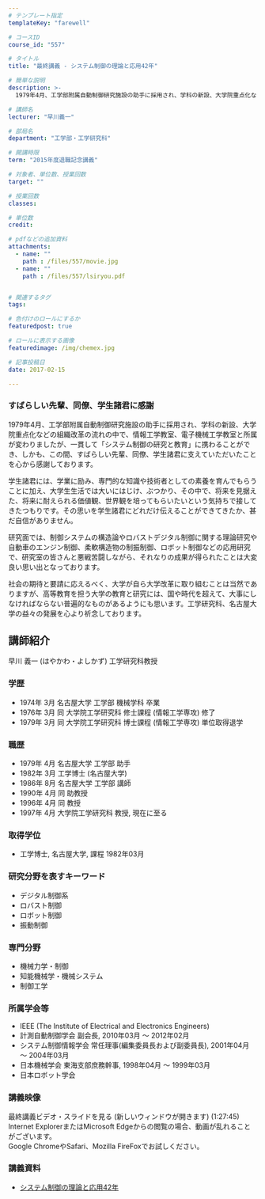 ```yaml
---
# テンプレート指定
templateKey: "farewell"

# コースID
course_id: "557"

# タイトル
title: "最終講義 - システム制御の理論と応用42年"

# 簡単な説明
description: >-
  1979年4月、工学部附属自動制御研究施設の助手に採用され、学科の新設、大学院重点化などの組織改革の流れの中で、情報工学教室、電子機械工学教室と所属が変わりましたが、一貫して「システム制御の研究と...

# 講師名
lecturer: "早川義一"

# 部局名
department: "工学部・工学研究科"

# 開講時限
term: "2015年度退職記念講義"

# 対象者、単位数、授業回数
target: ""

# 授業回数
classes: 

# 単位数
credit: 

# pdfなどの追加資料
attachments: 
  - name: "" 
    path : /files/557/movie.jpg
  - name: "" 
    path : /files/557/lsiryou.pdf


# 関連するタグ
tags:

# 色付けのロールにするか
featuredpost: true

# ロールに表示する画像
featuredimage: /img/chemex.jpg

# 記事投稿日
date: 2017-02-15

---
```

### すばらしい先輩、同僚、学生諸君に感謝 

1979年4月、工学部附属自動制御研究施設の助手に採用され、学科の新設、大学院重点化などの組織改革の流れの中で、情報工学教室、電子機械工学教室と所属が変わりましたが、一貫して「システム制御の研究と教育」に携わることができ、しかも、この間、すばらしい先輩、同僚、学生諸君に支えていただいたことを心から感謝しております。 

学生諸君には、学業に励み、専門的な知識や技術者としての素養を育んでもらうことに加え、大学生生活では大いにはじけ、ぶつかり、その中で、将来を見据えた、将来に耐えられる価値観、世界観を培ってもらいたいという気持ちで接してきたつもりです。その思いを学生諸君にどれだけ伝えることができてきたか、甚だ自信がありません。 

研究面では、制御システムの構造論やロバストデジタル制御に関する理論研究や自動車のエンジン制御、柔軟構造物の制振制御、ロボット制御などの応用研究で、研究室の皆さんと悪戦苦闘しながら、それなりの成果が得られたことは大変良い思い出となっております。 

社会の期待と要請に応えるべく、大学が自ら大学改革に取り組むことは当然でありますが、高等教育を担う大学の教育と研究には、国や時代を超えて、大事にしなければならない普遍的なものがあるようにも思います。工学研究科、名古屋大学の益々の発展を心より祈念しております。

## 講師紹介

早川 義一 (はやかわ・よしかず) 工学研究科教授 

### 学歴

  * 1974年 3月 名古屋大学 工学部 機械学科 卒業
  * 1976年 3月 同 大学院工学研究科 修士課程 (情報工学専攻) 修了
  * 1979年 3月 同 大学院工学研究科 博士課程 (情報工学専攻) 単位取得退学

### 職歴

  * 1979年 4月 名古屋大学 工学部 助手
  * 1982年 3月 工学博士 (名古屋大学)
  * 1986年 8月 名古屋大学 工学部 講師
  * 1990年 4月 同 助教授
  * 1996年 4月 同 教授
  * 1997年 4月 大学院工学研究科 教授, 現在に至る

### 取得学位

  * 工学博士, 名古屋大学, 課程 1982年03月

### 研究分野を表すキーワード

  * デジタル制御系
  * ロバスト制御
  * ロボット制御
  * 振動制御

### 専門分野

  * 機械力学・制御
  * 知能機械学・機械システム
  * 制御工学

### 所属学会等

  * IEEE (The Institute of Electrical and Electronics Engineers)
  * 計測自動制御学会 副会長, 2010年03月 ～ 2012年02月
  * システム制御情報学会 常任理事(編集委員長および副委員長), 2001年04月 ～ 2004年03月
  * 日本機械学会 東海支部庶務幹事, 1998年04月 ～ 1999年03月
  * 日本ロボット学会

### 講義映像

最終講義ビデオ・スライドを見る (新しいウィンドウが開きます) (1:27:45)   
Internet ExplorerまたはMicrosoft Edgeからの閲覧の場合、動画が乱れることがございます。   
Google ChromeやSafari、Mozilla FireFoxでお試しください。 

### 講義資料

- [システム制御の理論と応用42年](/files/557/lsiryou.pdf)
